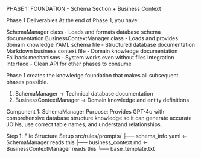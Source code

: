 PHASE 1: FOUNDATION - Schema Section + Business Context

 Phase 1 Deliverables
At the end of Phase 1, you have:

SchemaManager class - Loads and formats database schema documentation
BusinessContextManager class - Loads and provides domain knowledge
YAML schema file - Structured database documentation
Markdown business context file - Domain knowledge documentation
Fallback mechanisms - System works even without files
Integration interface - Clean API for other phases to consume

Phase 1 creates the knowledge foundation that makes all subsequent phases possible.


1. SchemaManager → Technical database documentation
2. BusinessContextManager → Domain knowledge and entity definitions


Component 1: SchemaManager
Purpose: Provides GPT-4o with comprehensive database structure knowledge so it can generate accurate JOINs, use correct table names, and understand relationships.


Step 1: File Structure Setup
src/rules/prompts/
├── schema_info.yaml    ← SchemaManager reads this
├── business_context.md ← BusinessContextManager reads this
└── base_template.txt
